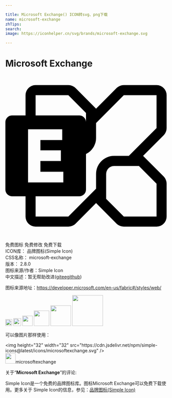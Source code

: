 ```yaml
---

title: Microsoft Exchange() ICON转svg、png下载
name: microsoft-exchange
zhTips: 
search: 
image: https://iconhelper.cn/svg/brands/microsoft-exchange.svg

---
```


# Microsoft Exchange  <small style="font-size: 60%;font-weight: 100"></small>

<div id="svg" class="svg-wrap">
<svg role="img" viewBox="0 0 24 24" xmlns="http://www.w3.org/2000/svg"><title>Microsoft Exchange icon</title><path d="M24 7.875q0 .293-.117.58t-.317.486L20.496 12l3.07 3.059q.2.199.317.486.117.287.117.58V21q0 .316-.117.586-.117.27-.322.475-.206.205-.475.322-.27.117-.586.117h-4.875q-.293 0-.58-.117t-.486-.317l-3.059-3.07-3.059 3.07q-.199.2-.486.317-.287.117-.58.117H4.5q-.316 0-.586-.117-.27-.117-.475-.322-.205-.206-.322-.475Q3 21.316 3 21v-3H.996q-.41 0-.703-.293T0 17.004V6.996q0-.41.293-.703T.996 6H3V3q0-.316.117-.586.117-.27.322-.475.206-.205.475-.322.27-.117.586-.117h4.875q.293 0 .58.117t.486.317l3.059 3.07 3.059-3.07q.199-.2.486-.317.287-.117.58-.117H22.5q.316 0 .586.117.27.117.475.322.205.206.322.475Q24 2.684 24 3zM4.5 3v3h6.504q.41 0 .703.293t.293.703V5.625L9.375 3zM3.375 15.938h5.25v-1.583h-3.41v-1.593h3.047V11.18H5.215V9.656H8.46V8.062H3.375zm19.125.187L19.875 13.5h-3.691q-.247 0-.463.094-.217.094-.375.252-.159.158-.252.375-.094.216-.094.463v3.691L17.625 21H22.5zm0-8.25V3h-4.875L13.5 7.125v2.191q0 .774-.404 1.424-.405.65-1.096.99v5.274q0 .41-.293.703t-.703.293H4.5v3h4.875l4.125-4.125v-2.191q0-.563.21-1.05.212-.486.575-.849t.85-.574Q15.62 12 16.184 12h2.191Z"/></svg>
</div>
<detail full-name='microsoft-exchange'></detail>

<div class="detail-page">
<p>
<span><span class="badge-success badge">免费图标</span> <span class="badge-success badge">免费修改</span>  <span class="badge-success badge">免费下载</span> </span>
<br/>
<span>
ICON库：
<span class="badge-secondary badge">品牌图标(Simple Icon)</span> 
</span>
<br/>
<span>
CSS名称：
<span class="badge-secondary badge">microsoft-exchange</span> 
</span>

<br/>
<span>
版本：
<span class="badge-secondary badge">2.8.0</span> 
</span>
<br/>
<span>图标来源/作者：<span class="badge-light badge">Simple Icon</span></span> 
<br/>
<span class="zh-detail">中文描述：暂无<span class="help-link"><span>帮助改进</span>(<a href="https://gitee.com/liuwave/icon-helper/edit/master/json/brands/microsoft-exchange.json" target="_blank" rel="noopener noreferrer">gitee</a><a href="https://github.com/liuwave/icon-helper/edit/master/json/brands/microsoft-exchange.json" target="_blank" rel="noopener noreferrer">github</a></span>)</span><br/>
</p>
</div><div class="description description alert alert-light"><p>图标来源地址：<a href="https://developer.microsoft.com/en-us/fabric#/styles/web/" target="_blank" rel="noopener noreferrer">https://developer.microsoft.com/en-us/fabric#/styles/web/</a></p></div>
<div class="alert alert-dark">
<img height="21" width="21" src="https://cdn.jsdelivr.net/npm/simple-icons@latest/icons/microsoftexchange.svg" />
<img height="24" width="24" src="https://cdn.jsdelivr.net/npm/simple-icons@latest/icons/microsoftexchange.svg" />
<img height="32" width="32" src="https://cdn.jsdelivr.net/npm/simple-icons@latest/icons/microsoftexchange.svg" />
<img height="48" width="48" src="https://cdn.jsdelivr.net/npm/simple-icons@latest/icons/microsoftexchange.svg" />
<img height="64" width="64" src="https://cdn.jsdelivr.net/npm/simple-icons@latest/icons/microsoftexchange.svg" />
<img height="96" width="96" src="https://cdn.jsdelivr.net/npm/simple-icons@latest/icons/microsoftexchange.svg" />

</div>
<div>
  <p>可以像图片那样使用：    
  </p>
  <div class="alert alert-primary" style="font-size: 14px">
    &lt;img height="32" width="32" src="https://cdn.jsdelivr.net/npm/simple-icons@latest/icons/microsoftexchange.svg" /&gt;
    <copy-btn content='<img height="32" width="32" src="https://cdn.jsdelivr.net/npm/simple-icons@latest/icons/microsoftexchange.svg" />'></copy-btn>
  </div>
  <div class="alert alert-secondary">
    <img height="32" width="32" src="https://cdn.jsdelivr.net/npm/simple-icons@latest/icons/microsoftexchange.svg" />microsoftexchange
    <copy-btn content="microsoftexchange" btn-title="复制图标名称"></copy-btn>
  </div>
</div>
<div class="icon-detail__container">
<p>关于“<b>Microsoft Exchange</b>”的评论:</p>
</div>
<Vssue title="关于“Microsoft Exchange”的评论" />
<div><p>Simple Icon是一个免费的品牌图标库。图标Microsoft Exchange可以免费下载使用。更多关于  Simple Icon的信息，参见：<a target="_blank" href="https://iconhelper.cn/brands.html">品牌图标(Simple Icon)</a>
</p></div>
